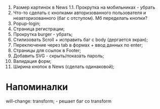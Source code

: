 1. Размер картинок в News
   1.1. Прокрутка на мобильниках - убрать
2. Что-то сделать с кнопками авторизованного пользователя и неавторизованного (баг с отступом). Мб переделать кнопки?
3. Popup-login;
4. Страница регистрации;
5. Прокрутка burger - убрать;
6. Стилизовать Scroll + исправить баг с body (дергается экран);
7. Переключение через tab в формах + ввод данных по enter;
8. Страницы для ссылок в Footer;
9. Добавить SVG - скрыть/показать пароль;
10. Валидация форм;
11. Ширина кнопок в News (сделать одинаковой);

# Напоминалки

will-change: transform; - решает баг со transform
